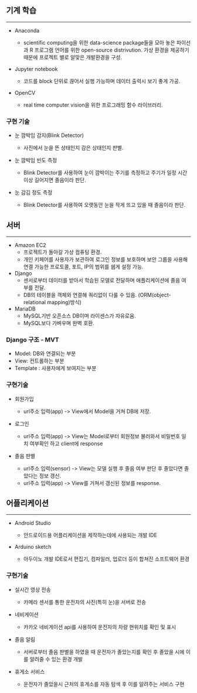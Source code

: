 ## 기계 학습
---------
* Anaconda
    - scientific computing을 위한 data-science package들을 모아 놓은 파이선과 R 프로그램 언어를 위한 open-source distrivution.
    가상 환경을 제공하기 때문에 프로젝트 별로 알맞은 개발환경을 구성.

* Jupyter notebook
    - 코드를 block 단위로 끊어서 실행 가능하며 데이터 출력시 보기 좋게 가공.

* OpenCV
    - real time computer vision을 위한 프로그래밍 함수 라이브러리.

### 구현 기술

* 눈 깜박임 감지(Blink Detector)
    - 사진에서 눈을 뜬 상태인지 감은 상태인지 판별.

* 눈 깜박임 빈도 측정
    - Blink Detector를 사용하여 눈이 깜박이는 주기를 측정하고 주기가 일정 시간 이상 길어지면 졸음이라 판단.

* 눈 감김 정도 측정
    - Blink Detector를 사용하여 오랫동안 눈을 작게 뜨고 있을 때 졸음이라 판단.

## 서버
 ---------
 - Amazon EC2
   * 프로젝트가 돌아갈 가상 컴퓨팅 환경. 
   * 개인 키페어를 사용자가 보관하여 로그인 정보를 보호하며 보안 그룹을 사용해 연결 가능한 프로토콜, 포트, IP의 범위를 쉡게 설정 가능.
 - Django
   * 센서로부터 데이터를 받아서 학습된 모델로 전달하며 애플리케이션에 졸음 여부를 전달.
   * DB의 테이블을 객체와 연결해 쿼리없이 다룰 수 있음. (ORM(object-relational mapping)방식)
 - MariaDB
   * MySQL기반 오픈소스 DB이며 라이센스가 자유로움.
   * MySQL보다 가벼우며 완벽 호환.

### Django 구조 - MVT

- Model: DB와 연결되는 부분
 - View: 컨트롤하는 부분
 - Template : 사용자에게 보여지는 부분

### 구현기술

* 회원가입
    - url주소 입력(app) -> View에서 Model을 거쳐 DB에 저장.

* 로그인
    - url주소 입력(app) -> View는 Model로부터 회원정보 불러와서 비밀번호 일치 여부확인 하고 client에 response

* 졸음 판별
    - url주소 입력(sensor) -> View는 모델 실행 후 졸음 여부 판단 후 졸았다면 졸았다는 정보 갱신.
    - url주소 입력(app) -> View를 거쳐서 갱신된 정보를 response.

## 어플리케이션
 ---------
 - Android Studio
   * 안드로이드용 어플리케이션을 제작하는데에 사용되는 개발 IDE
   
 - Arduino sketch
   * 아두이노 개발 IDE로서 편집기, 컴파일러, 업로더 등이 합쳐진 소프트웨어 환경

### 구현기술

* 실시간 영상 전송
    - 카메라 센서를 통한 운전자의 사진(특히 눈)을 서버로 전송

* 네비게이션
    - 카카오 네비게이션 api를 사용하여 운전자의 차량 현위치를 확인 및 표시 

* 졸음 알림
    - 서버로부터 졸음 판별을 하였을 때 운전자가 졸았는지를 확인 후 졸았을 시에 이를 알려줄 수 있는 환경 개발
    
* 휴게소 서비스
    - 운전자가 졸았을시 근처의 휴게소를 자동 탐색 후 이를 알려주는 서비스 구현
